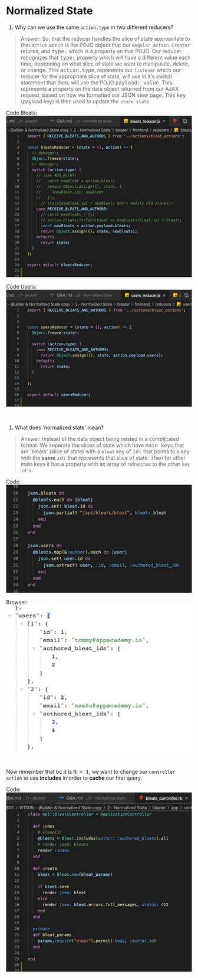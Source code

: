 # Normalized State


1. Why can we use the same `action.type` in two different reducers?
>Answer: So, that the reducer handles the slice of state appropritate to that `action` which is the POJO object that our `Regular Action Creator` returns, and <kbd>type:</kbd> which is a property on that POJO. Our reducer recognizes that <kbd>type:</kbd> property which will have a different value each time, depending on what slice of state we want to manipulate, delete, or change. This <kbd>action.type</kbd>, represents our `listener` which our reducer for the appropriate slice of state, will use in it's switch statement that then, will use the POJO <kbd>payload: value</kbd>. This represents a property on the data object returned from our AJAX request, based on how we formatted our JSON view page. This <kbd>key</kbd> (payload.key) is then used to update the `store state`.  

Code Bleats:
![alt text](./Screen&#32;Shot&#32;2020-02-08&#32;at&#32;4.jpg "Action.type Bleates Example")

Code Users:
![alt text](Screen&#32;Shot&#32;2020-02-08&#32;at&#32;5.jpg "Action.type Users Example")

&nbsp;

1. What does 'normalized state' mean?
>Answer: Instead of the data object being nested in a complicated format. We seperate the slices of state which have <kbd>main keys</kbd> that are 'bleats' (slice of state) with a `bleat` key of <kbd>id:</kbd> that points to a key with the **same** <kbd>id:</kbd> that represents that slice of state. Then for other main keys it has a property with an array of refrences to the other `key id's`. 

Code:
![alt text](./Screen&#32;Shot&#32;2020-02-08&#32;at&#32;1.jpg "Normalized State Example")

Browser:
![alt text](./Screen&#32;Shot&#32;2020-02-08&#32;at&#32;2.jpg "Browswer JSON Response In Normalized State Example")

&nbsp;

Now remember that bc it is <kbd>N + 1</kbd>, we want to change our `controller action` to use **includes** in order to **cache** our first query.

Code:
![alt text](./Screen&#32;Shot&#32;2020-02-08&#32;at&#32;3.jpg "Includes In Controller Example")
